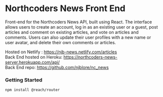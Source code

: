 # Northcoders News Front End

Front-end for the Northcoders News API, built using React.
The interface allows users to create an account, log in as an existing user or a guest, post articles and comment on existing articles, and vote on articles and comments. Users can also update their user profiles with a new name or user avatar, and delete their own comments or articles.

Hosted on Netlify : https://njb-news.netlify.com/articles  
Back End hosted on Heroku: https://northcoders-news-server.herokuapp.com/api/  
Back End repo: https://github.com/njblore/nc_news

### Getting Started

```
npm install @reach/router
```
